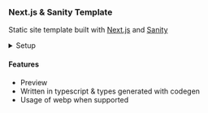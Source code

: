 ### Next.js & Sanity Template

Static site template built with [Next.js](https://github.com/zeit/next.js) and [Sanity](https://sanity.io)

<details>
<summary>Setup</summary>

### Preparations
1. Create an account at [Vercel](https://vercel.com/docs)
2. Install `vercel` globally with `npm install -g vercel`
3. login on `vercel` with your terminal
4. Create an account at [Sanity](https://sanity.io)
5. Install `sanity` globally with `npm install -g sanity`
6. Login on `sanity` with your terminal

### Initial Setup Next JS
1. Rename env.example to .env and change to your tokens / keys
2. Add these environment variables to now with `vercel secrets add <variable-in-lowercase>`
3. Create two new files named `.env.development.local` & `.env.production.local`, add the variables from env.example and edit each file for staging and production datasets. read how next.js environment variables work [here](https://nextjs.org/docs/basic-features/environment-variables#exposing-environment-variables)

### Initial Setup Sanity
1. Rename `.env.production.example` & `.env.development.example` to `.env.production` & `.env.development`
2. Change environment variables in each file
3. Create two datasets, one named `production` and the other `staging`.
   `staging` is used with `npm run dev` to make sure not break production data
4. Deploy the schema to either staging dataset or production dataset with `npm run graphql-deploy:<dataset>`
</details>



#### Features
- Preview
- Written in typescript & types generated with codegen
- Usage of webp when supported
